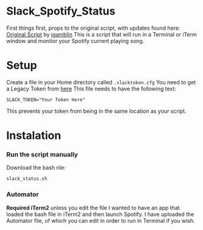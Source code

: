 # Slack_Spotify_Status
First things first, props to the original script, with updates found here:
[Original Script](https://gist.github.com/jgamblin/9701ed50398d138c65ead316b5d11b26) by [jgamblin](https://gist.github.com/jgamblin)
This is a script that will run in a Terminal or iTerm window and monitor your Spotify current playing song. 

# Setup
Create a file in your Home directory called `.slacktoken.cfg`
You need to get a Legacy Token from [here](https://api.slack.com/custom-integrations/legacy-tokens)
This file needs to have the following text:
```
SLACK_TOKEN="Your Token Here"
```
This prevents your token from being in the same location as your script. 

# Instalation
### Run the script manually
Download the bash rile:
```sh
slack_status.sh
```

### Automator
**Required iTerm2** unless you edit the file
I wanted to have an app that loaded the bash file in iTerm2 and then launch Spotify. 
I have uploaded the Automator file, of which you can edit in order to run in Terminal if you wish.
